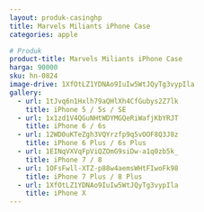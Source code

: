 ```yaml
---
layout: produk-casinghp
title: Marvels Miliants iPhone Case
categories: apple

# Produk
product-title: Marvels Miliants iPhone Case
harga: 90000
sku: hn-0824
image-drive: 1XfOtLZ1YDNAo9IuIw5WtJQyTg3vypIla
gallery:
  - url: 1tJvq6n1Hxlh79aQHlXh4CfGubys2Z7lk
    title: iPhone 5 / 5s / SE
  - url: 1x1zd1V4QGuNHtWDYMGQeRiWafjKbYRJT
    title: iPhone 6 / 6s
  - url: 12WD0uKTeZgh3VQYrzfp9q5vOOF8Q3J8z
    title: iPhone 6 Plus / 6s Plus
  - url: 1EINqVXVqFpViQZOmG9siDw-a1q0zb5k_
    title: iPhone 7 / 8
  - url: 1OFsFwll-XTZ-p88w4aemsWHtFIwoFk98
    title: iPhone 7 Plus / 8 Plus
  - url: 1XfOtLZ1YDNAo9IuIw5WtJQyTg3vypIla
    title: iPhone X
---
```

